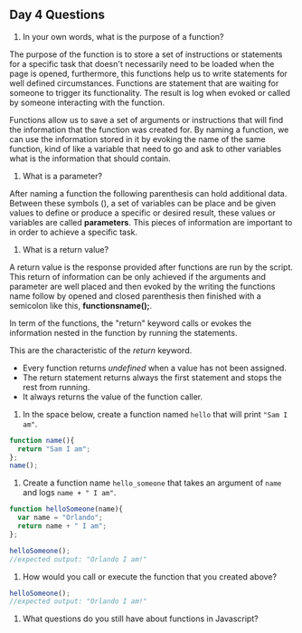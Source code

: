 ## Day 4 Questions

1. In your own words, what is the purpose of a function?

The purpose of the function is to store a set of instructions or statements for a specific task that doesn't necessarily need to be loaded when the page is opened, furthermore, this functions help us to write statements for well defined circumstances. Functions are  statement that are waiting for someone to trigger its functionality. The result is log when evoked or called by someone interacting with the function.

Functions allow us to save a set of arguments or instructions that will find the information that the function was created for. By naming a function, we can use the information stored in it by evoking the name of the same function, kind of like a variable that need to go and ask to other variables what is the information that should contain.

1. What is a parameter?

After naming a function the following parenthesis can hold additional data. Between these symbols (), a set of variables can be place and be given values to define or produce a specific or desired result, these values or variables are called **parameters**. This pieces of information are important to in order to achieve a specific task.

1. What is a return value?

A return value is the response provided after functions are run by the script. This return of information can be only achieved if the arguments and parameter are well placed and then evoked by the writing the functions name follow by opened and closed parenthesis then finished with a semicolon like this, **functionsname();**.

In term of the functions, the "return" keyword calls or evokes the information nested in the function by running the statements.

This are the characteristic of the *return* keyword.
  * Every function returns *undefined* when a value has not been assigned.
  * The return statement returns always the first statement and stops the rest from running.
  * It always returns the value of the function caller.


1. In the space below, create a function named `hello` that will print `"Sam I am"`.

```JavaScript
function name(){
  return "Sam I am";
};
name();

```

1. Create a function name `hello_someone` that takes an argument of `name` and logs `name + " I am"`.

```JavaScript
function helloSomeone(name){
  var name = "Orlando";
  return name + " I am";
};

helloSomeone();
//expected output: "Orlando I am!"
```

1. How would you call or execute the function that you created above?

```JavaScript
helloSomeone();
//expected output: "Orlando I am!"
```

1. What questions do you still have about functions in Javascript?
